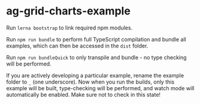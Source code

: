 # ag-grid-charts-example

Run `lerna bootstrap` to link required npm modules.

Run `npm run bundle` to perform full TypeScript compilation and bundle all examples, which can then be accessed in the `dist` folder.

Run `npm run bundleQuick` to only transpile and bundle - no type checking will be performed.

If you are actively developing a particular example, rename the example folder to `_` (one underscore). Now when you run the builds,
only this example will be built, type-checking will be performed, and watch mode will automatically be enabled. Make sure not to
check in this state!